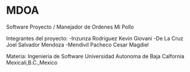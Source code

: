 # MDOA
Software Proyecto / Manejador de Ordenes Mi Pollo

Integrantes del proyecto: 
-Inzunza Rodriguez Kevin Giovani
-De La Cruz Joel Salvador Mendoza
-Mendivil Pacheco Cesar Magdiel

Materia: Ingenieria de Software
Universidad Autonoma de Baja Calfornia
Mexicali,B.C.,Mexico

